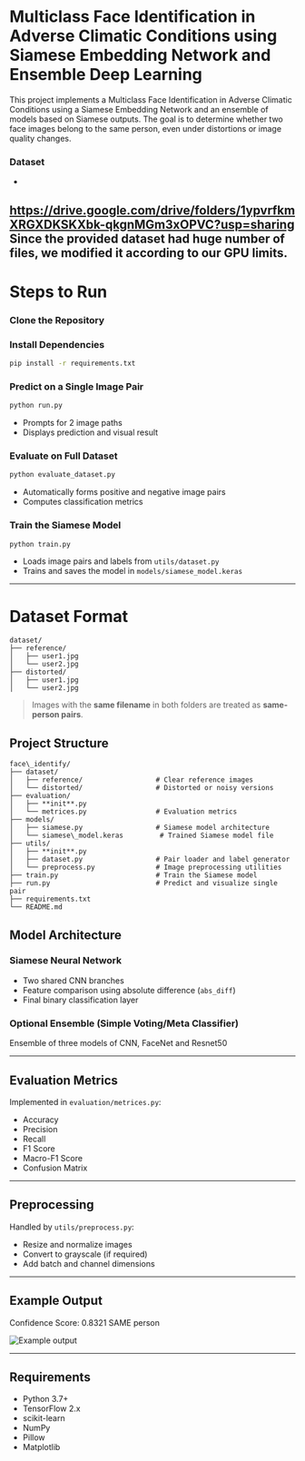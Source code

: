 
# Multiclass Face Identification in Adverse Climatic Conditions using Siamese Embedding Network and Ensemble Deep Learning

This project implements a Multiclass Face Identification in Adverse Climatic Conditions using a Siamese Embedding Network and an ensemble of models based on Siamese outputs. The goal is to determine whether two face images belong to the same person, even under distortions or image quality changes.

### Dataset
-
https://drive.google.com/drive/folders/1ypvrfkmXRGXDKSKXbk-qkgnMGm3xOPVC?usp=sharing
Since the provided dataset had huge number of files, we modified it according to our GPU limits.
--
# Steps to Run

### Clone the Repository

### **Install Dependencies**
```bash
pip install -r requirements.txt
```
### Predict on a Single Image Pair
```bash
python run.py
```
* Prompts for 2 image paths
* Displays prediction and visual result

### Evaluate on Full Dataset
```bash
python evaluate_dataset.py
```
* Automatically forms positive and negative image pairs
* Computes classification metrics

### Train the Siamese Model

```bash
python train.py
```
* Loads image pairs and labels from `utils/dataset.py`
* Trains and saves the model in `models/siamese_model.keras`

---
# Dataset Format
```
dataset/
├── reference/
│   ├── user1.jpg
│   └── user2.jpg
├── distorted/
│   ├── user1.jpg
│   └── user2.jpg
```
> Images with the **same filename** in both folders are treated as **same-person pairs**.
  
##  Project Structure
```
face\_identify/
├── dataset/
│   ├── reference/                  # Clear reference images
│   └── distorted/                  # Distorted or noisy versions
├── evaluation/
│   ├── **init**.py
│   └── metrices.py                 # Evaluation metrics
├── models/
│   ├── siamese.py                  # Siamese model architecture
│   └── siamese\_model.keras         # Trained Siamese model file
├── utils/
│   ├── **init**.py
│   ├── dataset.py                  # Pair loader and label generator
│   └── preprocess.py               # Image preprocessing utilities
├── train.py                        # Train the Siamese model
├── run.py                          # Predict and visualize single pair
├── requirements.txt
└── README.md
```





## Model Architecture

### Siamese Neural Network

* Two shared CNN branches
* Feature comparison using absolute difference (`abs_diff`)
* Final binary classification layer

### Optional Ensemble (Simple Voting/Meta Classifier)

 Ensemble of three models of CNN, FaceNet and Resnet50
 
---

## Evaluation Metrics

Implemented in `evaluation/metrices.py`:

* Accuracy
* Precision
* Recall
* F1 Score
* Macro-F1 Score
* Confusion Matrix

---

##  Preprocessing

Handled by `utils/preprocess.py`:

* Resize and normalize images
* Convert to grayscale (if required)
* Add batch and channel dimensions

---

## Example Output

Confidence Score: 0.8321
 SAME person


![Example output](https://via.placeholder.com/600x250?text=Image+Pair+Prediction)

---

##  Requirements

* Python 3.7+
* TensorFlow 2.x
* scikit-learn
* NumPy
* Pillow
* Matplotlib




